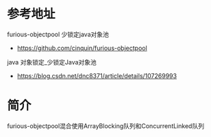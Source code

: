 # 参考地址
furious-objectpool 少锁定java对象池
- https://github.com/cinquin/furious-objectpool

java 对象锁定_少锁定Java对象池
- https://blog.csdn.net/dnc8371/article/details/107269993

# 简介
furious-objectpool混合使用ArrayBlocking队列和ConcurrentLinked队列
